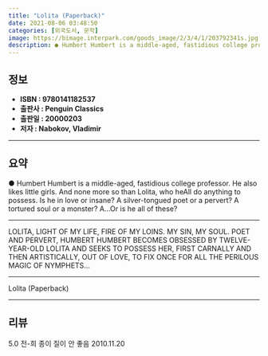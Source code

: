 ```yaml
---
title: "Lolita (Paperback)"
date: 2021-08-06 03:48:50
categories: [외국도서, 문학]
image: https://bimage.interpark.com/goods_image/2/3/4/1/203792341s.jpg
description: ● Humbert Humbert is a middle-aged, fastidious college professor. He also likes little girls. And none more so than Lolita, who heAll do anything to possess. I
---
```


## **정보**

- **ISBN : 9780141182537**
- **출판사 : Penguin Classics**
- **출판일 : 20000203**
- **저자 : Nabokov, Vladimir**

------



## **요약**

●  Humbert Humbert is a middle-aged, fastidious college professor. He also likes little girls. And none more so than Lolita, who heAll do anything to possess. Is he in love or insane? A silver-tongued poet or a pervert? A tortured soul or a monster? A…Or is he all of these?

------

LOLITA, LIGHT OF MY LIFE, FIRE OF MY LOINS. MY SIN, MY SOUL.  POET AND PERVERT, HUMBERT HUMBERT BECOMES OBSESSED BY TWELVE-YEAR-OLD LOLITA AND SEEKS TO POSSESS HER, FIRST CARNALLY AND THEN ARTISTICALLY, OUT OF LOVE, TO FIX ONCE FOR ALL THE PERILOUS MAGIC OF NYMPHETS... 

------


Lolita (Paperback) 

------


## **리뷰** 

5.0 전-희 종이 질이 안 좋음 2010.11.20 <br/>